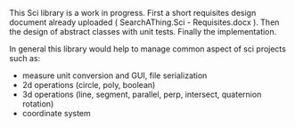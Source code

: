 This Sci library is a work in progress.
First a short requisites design document already uploaded ( SearchAThing.Sci - Requisites.docx ).
Then the design of abstract classes with unit tests.
Finally the implementation.

In general this library would help to manage common aspect of sci projects such as:
- measure unit conversion and GUI, file serialization
- 2d operations (circle, poly, boolean)
- 3d operations (line, segment, parallel, perp, intersect, quaternion rotation)
- coordinate system